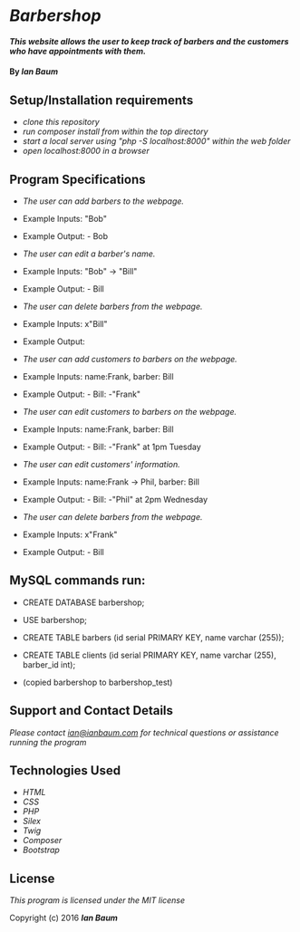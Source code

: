 # _Barbershop_

#### _This website allows the user to keep track of barbers and the customers who have appointments with them._

#### By _**Ian Baum**_

## Setup/Installation requirements

* _clone this repository_
* _run composer install from within the top directory_
* _start a local server using "php -S localhost:8000" within the web folder_
* _open localhost:8000 in a browser_

## Program Specifications

* _The user can add barbers to the webpage._
* Example Inputs: "Bob"
* Example Output: - Bob

* _The user can edit a barber's name._
* Example Inputs: "Bob" -> "Bill"
* Example Output: - Bill

* _The user can delete barbers from the webpage._
* Example Inputs: x"Bill"
* Example Output:

* _The user can add customers to barbers on the webpage._
* Example Inputs: name:Frank, barber: Bill
* Example Output: - Bill: -"Frank"

* _The user can edit customers to barbers on the webpage._
* Example Inputs: name:Frank, barber: Bill
* Example Output: - Bill: -"Frank" at 1pm Tuesday

* _The user can edit customers' information._
* Example Inputs: name:Frank -> Phil, barber: Bill
* Example Output: - Bill: -"Phil" at 2pm Wednesday

* _The user can delete barbers from the webpage._
* Example Inputs: x"Frank"
* Example Output: - Bill

## MySQL commands run:

* CREATE DATABASE barbershop;

* USE barbershop;

* CREATE TABLE barbers (id serial PRIMARY KEY, name varchar (255));

* CREATE TABLE clients (id serial PRIMARY KEY, name varchar (255), barber_id int);

* (copied barbershop to barbershop_test)

## Support and Contact Details

_Please contact ian@ianbaum.com for technical questions or assistance running the program_

## Technologies Used

* _HTML_
* _CSS_
* _PHP_
* _Silex_
* _Twig_
* _Composer_
* _Bootstrap_

## License

*This program is licensed under the MIT license*

Copyright (c) 2016 **_Ian Baum_**
